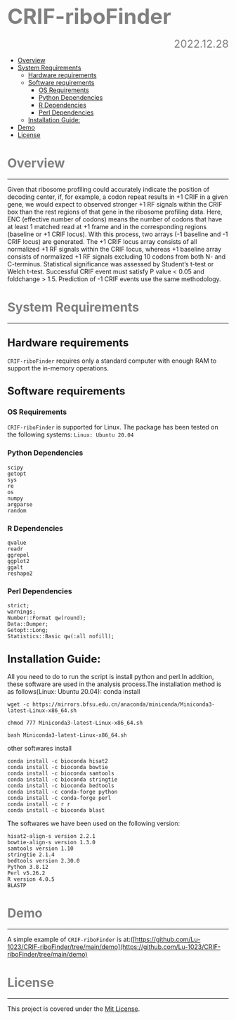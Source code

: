  # **<font color="grey"><font size=30> CRIF-riboFinder</font></font>**
<font size=5><font color="grey"><p align="right">2022.12.28</p></font></font>


- [Overview](#overview)
- [System Requirements](#system-requirements)
  - [Hardware requirements](#hardware-requirements)
  - [Software requirements ](#software-requirements-)
    - [OS Requirements ](#os-requirements-)
    - [Python Dependencies](#python-dependencies)
    - [R Dependencies](#r-dependencies)
    - [Perl Dependencies](#perl-dependencies)
  - [Installation Guide: ](#installation-guide-)
- [Demo](#demo)
- [License](#license)


# <font color="GREY">Overview</font>
***
Given that ribosome profiling could accurately indicate the position of decoding center, if, for example, a codon repeat results in +1 CRIF in a given gene, we would expect to observed stronger +1 RF signals within the CRIF box than the rest regions of that gene in the ribosome profiling data. Here, ENC (effective number of codons) means the number of codons that have at least 1 matched read at +1 frame and in the corresponding regions (baseline or +1 CRIF locus). With this process, two arrays (-1 baseline and -1 CRIF locus) are generated. The +1 CRIF locus array consists of all normalized +1 RF signals within the CRIF locus, whereas +1 baseline array consists of normalized +1 RF signals excluding 10 codons from both N- and C-terminus. Statistical significance was assessed by Student’s t-test or Welch t-test. Successful CRIF event must satisfy P value < 0.05 and foldchange > 1.5. Prediction of -1 CRIF events use the same methodology.

# <font color="GREY">System Requirements</font>
***
## <font size=5>Hardware requirements</font>
`CRIF-riboFinder` requires only a standard computer with enough RAM to support the in-memory operations.
## <font size=5>Software requirements </font>
### <font size=3>OS Requirements </font>
`CRIF-riboFinder` is supported for Linux. The package has been tested on the following systems:
`Linux: Ubuntu 20.04`
### <font size=3>Python Dependencies</font>
```shell
scipy
getopt
sys
re
os
numpy
argparse
random
```
### <font size=3>R Dependencies</font>
```shell
qvalue
readr
ggrepel
ggplot2
ggalt
reshape2
```
### <font size=3>Perl Dependencies</font>
```shell
strict;
warnings;
Number::Format qw(round);
Data::Dumper; 
Getopt::Long;
Statistics::Basic qw(:all nofill);
```
## <font size =5>Installation Guide: </font>
All you need to do to run the script is install python and perl.In addition, these software are used in the analysis process.The installation method is as follows(Linux: Ubuntu 20.04):
conda install
```shell
wget -c https://mirrors.bfsu.edu.cn/anaconda/miniconda/Miniconda3-latest-Linux-x86_64.sh 

chmod 777 Miniconda3-latest-Linux-x86_64.sh 

bash Miniconda3-latest-Linux-x86_64.sh
```
other softwares install
```shell
conda install -c bioconda hisat2
conda install -c bioconda bowtie
conda install -c bioconda samtools
conda install -c bioconda stringtie
conda install -c bioconda bedtools
conda install -c conda-forge python
conda install -c conda-forge perl
conda install -c r r
conda install -c bioconda blast
```
The softwares we have been used on the following version:
```shell
hisat2-align-s version 2.2.1
bowtie-align-s version 1.3.0
samtools version 1.10
stringtie 2.1.4
bedtools version 2.30.0
Python 3.8.12
Perl v5.26.2
R version 4.0.5
BLASTP
```

# <font color="GREY">Demo</font>
***
A simple example of `CRIF-riboFinder` is at:([https://github.com/Lu-1023/CRIF-riboFinder/tree/main/demo](https://github.com/Lu-1023/CRIF-riboFinder/tree/main/demo)
# <font color="GREY">License</font>
***
This project is covered under the [Mit License](https://github.com/Lu-1023/CRIF-riboFinder/blob/main/LICENSE).

